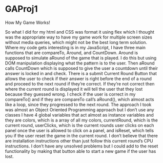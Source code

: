 # GAProj1

How My Game Works!

So what I did for my html and CSS was format it using flex which I thought was the appropriate way to have my game work for multiple screen sizes without media queries, which might not be the best long term solution.  Where my code gets interesting is in my JavaScript, I have three main functions that are compareTo, Around, and CountDown.  Around is supposed to simulate aRound of the game that is played.  I do this but using DOM manipulation displaying what the pattern is to the user.  Then aRound calls CountDown which is supposed to give the user a countdown until their answer is locked in and check.  There is a submit Current Round Button that allows the user to check if their answer is right before the end of a round and proceed to the next round if they’re correct.  If they’re not correct then where the current round is displayed it will tell the user that they lost because they guessed wrong.  I check if the user is correct in my compareTo() and if they are compareTo call’s aRound(), which almost acts like a loop, since they progressed to the next round.  The approach I took was almost an Object Oriented Programming approach but I don’t use any classes I have 4 global variables that act almost as instance variables and they are colors, which is a array of all my colors, currentRound, which is the current round, userClicks, which is the current rounds user clicks on each panel once the user is allowed to click on a panel, and isReset, which tells you if the user reset the game in the current round.  I don’t believe that there are installation instructions other than just follow this current round’s CPU instructions.  I don’t have any unsolved problems but I could add to the reset functionality by making that button able to start a new game if the user has lost.  